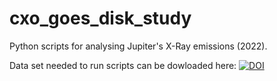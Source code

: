 # cxo_goes_disk_study
Python scripts for analysing Jupiter's X-Ray emissions (2022). 

Data set needed to run scripts can be dowloaded here:  [![DOI](https://zenodo.org/badge/DOI/10.5281/zenodo.7379645.svg)](https://doi.org/10.5281/zenodo.7379645)
